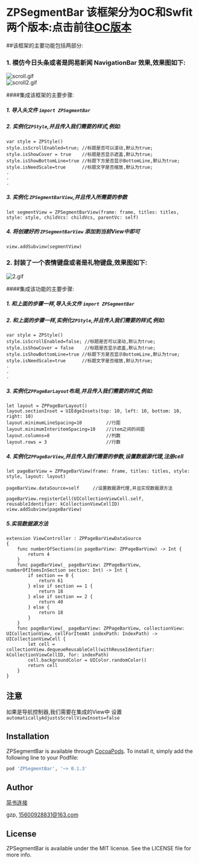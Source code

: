 # ZPSegmentBar 该框架分为OC和Swfit两个版本:点击前往[OC版本](https://github.com/Guanzhangpeng/ZPSegmentBarOC)


##该框架的主要功能包括两部分:

### 1. 模仿今日头条或者是网易新闻 NavigationBar 效果,效果图如下:
 
![scroll.gif](http://upload-images.jianshu.io/upload_images/1154433-56621400635e2bf0.gif?imageMogr2/auto-orient/strip)                           
![scroll2.gif](http://upload-images.jianshu.io/upload_images/1154433-5e2d81b327126e04.gif?imageMogr2/auto-orient/strip)


####集成该框架的主要步骤:

##### 1. 导入头文件 `import ZPSegmentBar`
##### 2. 实例化`ZPStyle`,并且传入我们需要的样式,例如:
```
var style = ZPStyle()
style.isScrollEnabled=true; //标题是否可以滚动,默认为true;
style.isShowCover = true    //标题是否显示遮盖,默认为true;
style.isShowBottomLine=true //标题下方是否显示BottomLine,默认为true;
style.isNeedScale=true      //标题文字是否缩放,默认为true;
.
.
.
```
##### 3. 实例化 `ZPSegmentBarView`,并且传入所需要的参数
```
let segmentView = ZPSegmentBarView(frame: frame, titles: titles, style: style, childVcs: childVcs, parentVc: self)
```
##### 4. 将创建好的 `ZPSegmentBarView` 添加到当前View中即可
```
view.addSubview(segmentView)
```

 
### 2. 封装了一个表情键盘或者是礼物键盘,效果图如下:
 
![2.gif](http://upload-images.jianshu.io/upload_images/1154433-09d3c6d7b0a93d86.gif?imageMogr2/auto-orient/strip)

####集成该功能的主要步骤:
##### 1. 和上面的步骤一样,导入头文件 `import ZPSegmentBar`
##### 2. 和上面的步骤一样,实例化`ZPStyle`,并且传入我们需要的样式,例如:
```
var style = ZPStyle()
style.isScrollEnabled=false; //标题是否可以滚动,默认为true;
style.isShowCover = false    //标题是否显示遮盖,默认为true;
style.isShowBottomLine=true //标题下方是否显示BottomLine,默认为true;
style.isNeedScale=true      //标题文字是否缩放,默认为true;
.
.
.
```
##### 3. 实例化`ZPPageBarLayout`布局,并且传入我们需要的样式,例如:
```
let layout = ZPPageBarLayout()
layout.sectionInset = UIEdgeInsets(top: 10, left: 10, bottom: 10, right: 10)
layout.minimumLineSpacing=10         //行距
layout.minimumInteritemSpacing=10    //item之间的间距
layout.columns=8                     //列数
layout.rows = 3                      //行数
```
##### 4. 实例化`ZPPageBarView`,并且传入我们需要的参数,设置数据源代理,注册cell
```
let pageBarView = ZPPageBarView(frame: frame, titles: titles, style: style, layout: layout)

pageBarView.dataSource=self     //设置数据源代理,并且实现数据源方法

pageBarView.registerCell(UICollectionViewCell.self, reusableIdentifier: kCollectionViewCellID)
view.addSubview(pageBarView)

```
##### 5.实现数据源方法

```
extension ViewController : ZPPageBarViewDataSource
{
    func numberOfSections(in pageBarView: ZPPageBarView) -> Int {
        return 4
    }
    func pageBarView(_ pageBarView: ZPPageBarView, numberOfItemsInSection section: Int) -> Int {
        if section == 0 {
            return 61
        } else if section == 1 {
            return 18
        } else if section == 2 {
            return 40
        } else {
            return 18
        }
    }
    func pageBarView(_ pageBarView: ZPPageBarView, collectionView: UICollectionView, cellForItemAt indexPath: IndexPath) -> UICollectionViewCell {
        let cell = collectionView.dequeueReusableCell(withReuseIdentifier: kCollectionViewCellID, for: indexPath)
        cell.backgroundColor = UIColor.randomColor()
        return cell
    }
}
```


## 注意
如果是导航控制器,我们需要在集成的View中 设置 ` automaticallyAdjustsScrollViewInsets=false`

## Installation

ZPSegmentBar is available through [CocoaPods](http://cocoapods.org). To install
it, simply add the following line to your Podfile:

```ruby
pod 'ZPSegmentBar', '~> 0.1.3'
```

## Author
[简书连接](http://www.jianshu.com/u/68bedf0c5c86)

gzp, 15600928831@163.com

## License

ZPSegmentBar is available under the MIT license. See the LICENSE file for more info.


